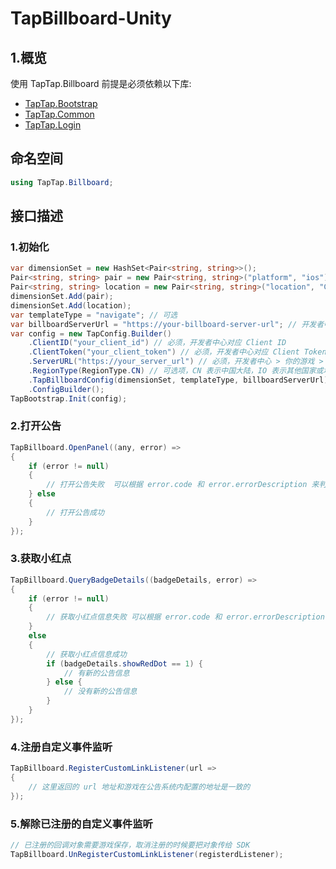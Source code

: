 # TapBillboard-Unity

## 1.概览

使用 TapTap.Billboard 前提是必须依赖以下库:
* [TapTap.Bootstrap](https://github.com/TapTap/TapBootstrap-Unity.git)
* [TapTap.Common](https://github.com/TapTap/TapCommon-Unity.git)
* [TapTap.Login](https://github.com/TapTap/TapLogin-Unity.git)

## 命名空间

```c#
using TapTap.Billboard;
```

## 接口描述
### 1.初始化
```cs
var dimensionSet = new HashSet<Pair<string, string>>();
Pair<string, string> pair = new Pair<string, string>("platform", "ios");
Pair<string, string> location = new Pair<string, string>("location", "CN");
dimensionSet.Add(pair);
dimensionSet.Add(location);
var templateType = "navigate"; // 可选
var billboardServerUrl = "https://your-billboard-server-url"; // 开发者中心 > 你的游戏 > 游戏服务 > 应用配置 > 域名配置 > 公告
var config = new TapConfig.Builder()
    .ClientID("your_client_id") // 必须，开发者中心对应 Client ID
    .ClientToken("your_client_token") // 必须，开发者中心对应 Client Token
    .ServerURL("https://your_server_url") // 必须，开发者中心 > 你的游戏 > 游戏服务 > 基本信息 > 域名配置 > API
    .RegionType(RegionType.CN) // 可选项，CN 表示中国大陆，IO 表示其他国家或地区
    .TapBillboardConfig(dimensionSet, templateType, billboardServerUrl)
    .ConfigBuilder();
TapBootstrap.Init(config);
```

### 2.打开公告
```cs
TapBillboard.OpenPanel((any, error) =>
{
    if (error != null)
    {
        // 打开公告失败  可以根据 error.code 和 error.errorDescription 来判断错误原因
    } else
    {
        // 打开公告成功
    }
});
```

### 3.获取小红点
```cs
TapBillboard.QueryBadgeDetails((badgeDetails, error) =>
{
    if (error != null)
    {
        // 获取小红点信息失败 可以根据 error.code 和 error.errorDescription 来判断错误原因
    }
    else
    {
        // 获取小红点信息成功
        if (badgeDetails.showRedDot == 1) {
            // 有新的公告信息
        } else {
            // 没有新的公告信息
        }
    }
});
```

### 4.注册自定义事件监听
```cs
TapBillboard.RegisterCustomLinkListener(url =>
{
    // 这里返回的 url 地址和游戏在公告系统内配置的地址是一致的
});
```

### 5.解除已注册的自定义事件监听
```cs
// 已注册的回调对象需要游戏保存，取消注册的时候要把对象传给 SDK
TapBillboard.UnRegisterCustomLinkListener(registerdListener);
```